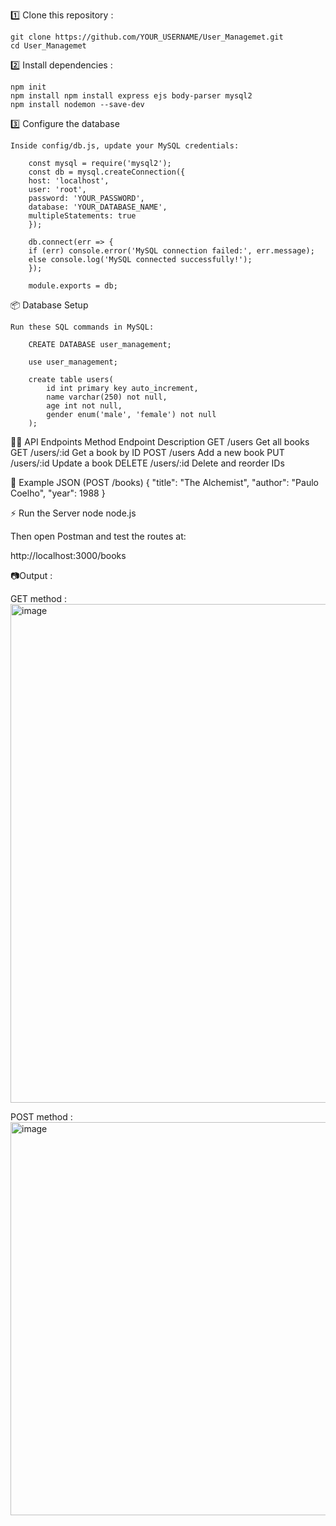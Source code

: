 1️⃣ Clone this repository :

    git clone https://github.com/YOUR_USERNAME/User_Managemet.git
    cd User_Managemet

2️⃣ Install dependencies :

    npm init 
    npm install npm install express ejs body-parser mysql2
    npm install nodemon --save-dev


3️⃣ Configure the database

    Inside config/db.js, update your MySQL credentials:

        const mysql = require('mysql2');
        const db = mysql.createConnection({
        host: 'localhost',
        user: 'root',
        password: 'YOUR_PASSWORD',
        database: 'YOUR_DATABASE_NAME',
        multipleStatements: true
        });

        db.connect(err => {
        if (err) console.error('MySQL connection failed:', err.message);
        else console.log('MySQL connected successfully!');
        });

        module.exports = db;



📦 Database Setup

    Run these SQL commands in MySQL:

        CREATE DATABASE user_management;

        use user_management;

        create table users(
            id int primary key auto_increment,
            name varchar(250) not null,
            age int not null,
            gender enum('male', 'female') not null
        );


🧑‍💻 API Endpoints
    Method	Endpoint	Description
    GET  	/users	    Get all books
    GET	    /users/:id	Get a book by ID
    POST	/users	    Add a new book
    PUT	    /users/:id	Update a book
    DELETE	/users/:id	Delete and reorder IDs


🧪 Example JSON (POST /books)
{
  "title": "The Alchemist",
  "author": "Paulo Coelho",
  "year": 1988
}


⚡ Run the Server
node node.js


Then open Postman and test the routes at:

http://localhost:3000/books

📷Output : 

GET method : 
<img width="890" height="798" alt="image" src="https://github.com/user-attachments/assets/d9d1e963-2dc1-4f63-907f-5bfe208b7e9e" />


POST method : 
<img width="888" height="629" alt="image" src="https://github.com/user-attachments/assets/394e48b1-c8e5-4615-94de-3024c393d5b3" />
